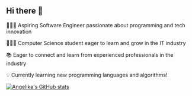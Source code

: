 ## Hi there 👋


👩🏻‍💻 Aspiring Software Engineer passionate about programming and tech innovation

👩🏻‍🎓 Computer Science student eager to learn and grow in the IT industry

📚 Eager to connect and learn from experienced professionals in the industry

💡 Currently learning new programming languages and algorithms!

 [![Angelika's GitHub stats](https://github-readme-stats.vercel.app/api?username=a-czypek&count_private=true&show_icons=true&theme=radical&hide_rank=false)](https://github.com/a-czypek/github-readme-stats)
